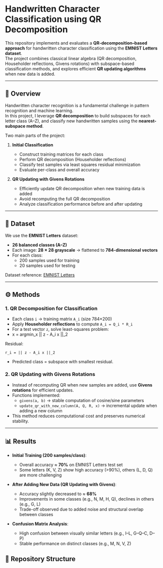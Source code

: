 # Handwritten Character Classification using QR Decomposition

This repository implements and evaluates a **QR-decomposition–based approach** for handwritten character classification using the **EMNIST Letters dataset**.  
The project combines classical linear algebra (QR decomposition, Householder reflections, Givens rotations) with subspace-based classification methods, and explores efficient **QR updating algorithms** when new data is added.

---

## 📌 Overview
Handwritten character recognition is a fundamental challenge in pattern recognition and machine learning.  
In this project, I leverage **QR decomposition** to build subspaces for each letter class (A–Z), and classify new handwritten samples using the **nearest-subspace method**.  

Two main parts of the project:
1. **Initial Classification**  
   - Construct training matrices for each class  
   - Perform QR decomposition (Householder reflections)  
   - Classify test samples via least squares residual minimization  
   - Evaluate per-class and overall accuracy  

2. **QR Updating with Givens Rotations**  
   - Efficiently update QR decomposition when new training data is added  
   - Avoid recomputing the full QR decomposition  
   - Analyze classification performance before and after updating  

---

## 📂 Dataset
We use the **EMNIST Letters** dataset:
- **26 balanced classes (A–Z)**  
- Each image: **28 × 28 grayscale** → flattened to **784-dimensional vectors**  
- For each class:  
  - 200 samples used for training  
  - 20 samples used for testing  

Dataset reference: [EMNIST Letters](https://www.nist.gov/itl/products-and-services/emnist-dataset)

---

## ⚙️ Methods

### 1. QR Decomposition for Classification
- Each class `i` → training matrix `A_i` (size 784×200)  
- Apply **Householder reflections** to compute `A_i = Q_i * R_i`  
- For a test vector `z`, solve least-squares problem:
- 
    x = argmin_x || z - A_i x ||_2

Residual:

    r_i = || z - A_i x ||_2

- Predicted class = subspace with smallest residual.

### 2. QR Updating with Givens Rotations
- Instead of recomputing QR when new samples are added, use **Givens rotations** for efficient updates.  
- Functions implemented:
  - `givens(a, b)` → stable computation of cosine/sine parameters  
  - `update_qr_with_new_column(A, Q, R, x)` → incremental update when adding a new column  
- This method reduces computational cost and preserves numerical stability.

---

## 📊 Results

- **Initial Training (200 samples/class)**:  
  - Overall accuracy ≈ **70%** on EMNIST Letters test set  
  - Some letters (K, V, Z) show high accuracy (>90%), others (L, D, Q) are more challenging  

- **After Adding New Data (QR Updating with Givens)**:  
  - Accuracy slightly decreased to ≈ **68%**  
  - Improvements in some classes (e.g., N, M, H, Q), declines in others (e.g., G, L)  
  - Trade-off observed due to added noise and structural overlap between classes  

- **Confusion Matrix Analysis**:  
  - High confusion between visually similar letters (e.g., I–L, G–Q–C, D–P)  
  - Stable performance on distinct classes (e.g., M, N, V, Z)  



## 📁 Repository Structure
